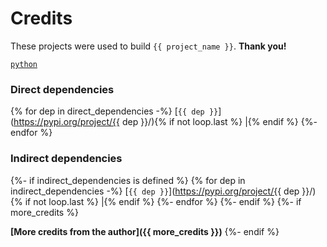 <!-- Template repository: https://github.com/soulraven/jinja-templates
     Template path: credits.md
-->

# Credits

These projects were used to build `{{ project_name }}`. **Thank you!**

[`python`](https://www.python.org/)

### Direct dependencies

{% for dep in direct_dependencies -%}
[`{{ dep }}`](https://pypi.org/project/{{ dep }}/){% if not loop.last %} |{% endif %}
{%- endfor %}

### Indirect dependencies

{%- if indirect_dependencies is defined %}
{% for dep in indirect_dependencies -%}
[`{{ dep }}`](https://pypi.org/project/{{ dep }}/){% if not loop.last %} |{% endif %}
{%- endfor %}
{%- endif %}
{%- if more_credits %}

**[More credits from the author]({{ more_credits }})**
{%- endif %}
